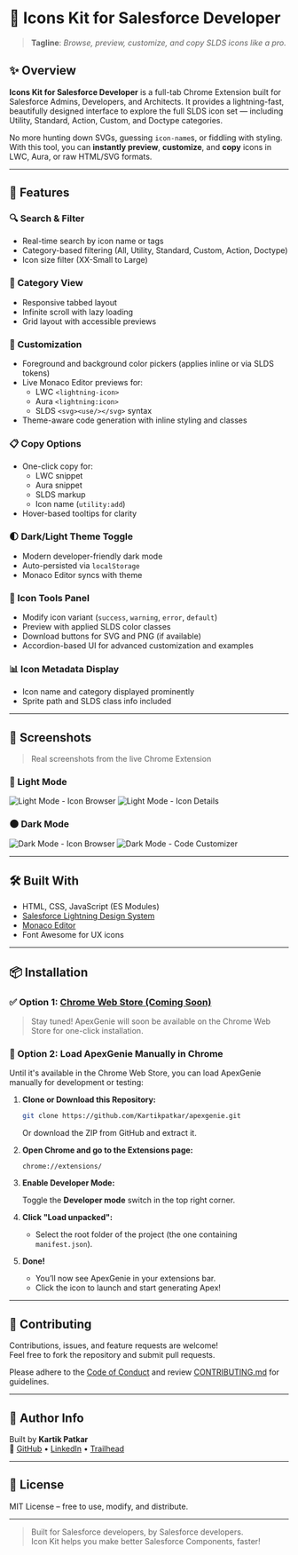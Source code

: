 # 🧩 Icons Kit for Salesforce Developer

> **Tagline**: *Browse, preview, customize, and copy SLDS icons like a pro.*

## ✨ Overview

**Icons Kit for Salesforce Developer** is a full-tab Chrome Extension built for Salesforce Admins, Developers, and Architects. It provides a lightning-fast, beautifully designed interface to explore the full SLDS icon set — including Utility, Standard, Action, Custom, and Doctype categories.

No more hunting down SVGs, guessing `icon-name`s, or fiddling with styling. With this tool, you can **instantly preview**, **customize**, and **copy** icons in LWC, Aura, or raw HTML/SVG formats.

---

## 🔧 Features

### 🔍 Search & Filter
- Real-time search by icon name or tags
- Category-based filtering (All, Utility, Standard, Custom, Action, Doctype)
- Icon size filter (XX-Small to Large)

### 📁 Category View
- Responsive tabbed layout
- Infinite scroll with lazy loading
- Grid layout with accessible previews

### 🎨 Customization
- Foreground and background color pickers (applies inline or via SLDS tokens)
- Live Monaco Editor previews for:
  - LWC `<lightning-icon>`
  - Aura `<lightning:icon>`
  - SLDS `<svg><use/></svg>` syntax
- Theme-aware code generation with inline styling and classes

### 📋 Copy Options
- One-click copy for:
  - LWC snippet
  - Aura snippet
  - SLDS markup
  - Icon name (`utility:add`)
- Hover-based tooltips for clarity

### 🌓 Dark/Light Theme Toggle
- Modern developer-friendly dark mode
- Auto-persisted via `localStorage`
- Monaco Editor syncs with theme

### 🧰 Icon Tools Panel
- Modify icon variant (`success`, `warning`, `error`, `default`)
- Preview with applied SLDS color classes
- Download buttons for SVG and PNG (if available)
- Accordion-based UI for advanced customization and examples

### 📊 Icon Metadata Display
- Icon name and category displayed prominently
- Sprite path and SLDS class info included

---

## 📸 Screenshots

> Real screenshots from the live Chrome Extension

### 🔷 Light Mode

![Light Mode - Icon Browser](./assets/screenshots/icon-browser-light.png)
![Light Mode - Icon Details](./assets/screenshots/icon-details-light.png)

### 🌑 Dark Mode

![Dark Mode - Icon Browser](./assets/screenshots/icon-browser-dark.png)
![Dark Mode - Code Customizer](./assets/screenshots/code-customizer-dark.png)

---

## 🛠 Built With

- HTML, CSS, JavaScript (ES Modules)
- [Salesforce Lightning Design System](https://www.lightningdesignsystem.com/)
- [Monaco Editor](https://microsoft.github.io/monaco-editor/)
- Font Awesome for UX icons

---

## 📦 Installation

### ✅ Option 1: [Chrome Web Store (Coming Soon)](#)

> Stay tuned! ApexGenie will soon be available on the Chrome Web Store for one-click installation.

<!--
Once published, replace the above with:
[Install from Chrome Web Store](https://chrome.google.com/webstore/detail/your-extension-id)
-->

### 🔧 Option 2: Load ApexGenie Manually in Chrome

Until it's available in the Chrome Web Store, you can load ApexGenie manually for development or testing:

1. **Clone or Download this Repository:**

   ```bash
   git clone https://github.com/Kartikpatkar/apexgenie.git
   ```

   Or download the ZIP from GitHub and extract it.

2. **Open Chrome and go to the Extensions page:**

   ```
   chrome://extensions/
   ```

3. **Enable Developer Mode:**

   Toggle the **Developer mode** switch in the top right corner.

4. **Click "Load unpacked":**

   - Select the root folder of the project (the one containing `manifest.json`).

5. **Done!**

   - You’ll now see ApexGenie in your extensions bar.
   - Click the icon to launch and start generating Apex!

---

## 🤝 Contributing

Contributions, issues, and feature requests are welcome!  
Feel free to fork the repository and submit pull requests.

Please adhere to the [Code of Conduct](CODE_OF_CONDUCT.md) and review [CONTRIBUTING.md](CONTRIBUTING.md) for guidelines.

---

## 🧠 Author Info

Built by **Kartik Patkar**  
🔗 [GitHub](https://github.com/Kartikpatkar) • [LinkedIn](https://linkedin.com/in/kartik-patkar) • [Trailhead](https://www.salesforce.com/trailblazer/kpatkar1)

---

## 📜 License

MIT License – free to use, modify, and distribute.

---

> Built for Salesforce developers, by Salesforce developers.  
> Icon Kit helps you make better Salesforce Components, faster!